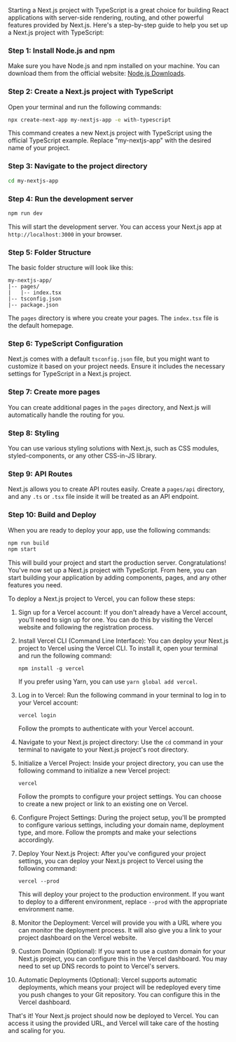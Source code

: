 Starting a Next.js project with TypeScript is a great choice for building React applications with server-side rendering, routing, and other powerful features provided by Next.js. Here's a step-by-step guide to help you set up a Next.js project with TypeScript:
### Step 1: Install Node.js and npm
Make sure you have Node.js and npm installed on your machine. You can download them from the official website: [Node.js Downloads](https://nodejs.org/en/download/).
### Step 2: Create a Next.js project with TypeScript
Open your terminal and run the following commands:
```bash
npx create-next-app my-nextjs-app -e with-typescript
```
This command creates a new Next.js project with TypeScript using the official TypeScript example. Replace "my-nextjs-app" with the desired name of your project.
### Step 3: Navigate to the project directory
```bash
cd my-nextjs-app
```
### Step 4: Run the development server
```bash
npm run dev
```
This will start the development server. You can access your Next.js app at `http://localhost:3000` in your browser.
### Step 5: Folder Structure
The basic folder structure will look like this:
```
my-nextjs-app/
|-- pages/
|   |-- index.tsx
|-- tsconfig.json
|-- package.json
```
The `pages` directory is where you create your pages. The `index.tsx` file is the default homepage.
### Step 6: TypeScript Configuration
Next.js comes with a default `tsconfig.json` file, but you might want to customize it based on your project needs. Ensure it includes the necessary settings for TypeScript in a Next.js project.
### Step 7: Create more pages
You can create additional pages in the `pages` directory, and Next.js will automatically handle the routing for you.
### Step 8: Styling
You can use various styling solutions with Next.js, such as CSS modules, styled-components, or any other CSS-in-JS library.
### Step 9: API Routes
Next.js allows you to create API routes easily. Create a `pages/api` directory, and any `.ts` or `.tsx` file inside it will be treated as an API endpoint.
### Step 10: Build and Deploy
When you are ready to deploy your app, use the following commands:
```bash
npm run build
npm start
```
This will build your project and start the production server.
Congratulations! You've now set up a Next.js project with TypeScript. From here, you can start building your application by adding components, pages, and any other features you need.



<!--  -->

To deploy a Next.js project to Vercel, you can follow these steps:

1. Sign up for a Vercel account:
   If you don't already have a Vercel account, you'll need to sign up for one. You can do this by visiting the Vercel website and following the registration process.

2. Install Vercel CLI (Command Line Interface):
   You can deploy your Next.js project to Vercel using the Vercel CLI. To install it, open your terminal and run the following command:
   ```
   npm install -g vercel
   ```
   If you prefer using Yarn, you can use `yarn global add vercel`.

3. Log in to Vercel:
   Run the following command in your terminal to log in to your Vercel account:
   ```
   vercel login
   ```
   Follow the prompts to authenticate with your Vercel account.

4. Navigate to your Next.js project directory:
   Use the `cd` command in your terminal to navigate to your Next.js project's root directory.

5. Initialize a Vercel Project:
   Inside your project directory, you can use the following command to initialize a new Vercel project:
   ```
   vercel
   ```
   Follow the prompts to configure your project settings. You can choose to create a new project or link to an existing one on Vercel.

6. Configure Project Settings:
   During the project setup, you'll be prompted to configure various settings, including your domain name, deployment type, and more. Follow the prompts and make your selections accordingly.

7. Deploy Your Next.js Project:
   After you've configured your project settings, you can deploy your Next.js project to Vercel using the following command:
   ```
   vercel --prod
   ```
   This will deploy your project to the production environment. If you want to deploy to a different environment, replace `--prod` with the appropriate environment name.

8. Monitor the Deployment:
   Vercel will provide you with a URL where you can monitor the deployment process. It will also give you a link to your project dashboard on the Vercel website.

9. Custom Domain (Optional):
   If you want to use a custom domain for your Next.js project, you can configure this in the Vercel dashboard. You may need to set up DNS records to point to Vercel's servers.

10. Automatic Deployments (Optional):
    Vercel supports automatic deployments, which means your project will be redeployed every time you push changes to your Git repository. You can configure this in the Vercel dashboard.

That's it! Your Next.js project should now be deployed to Vercel. You can access it using the provided URL, and Vercel will take care of the hosting and scaling for you.



<!--  -->